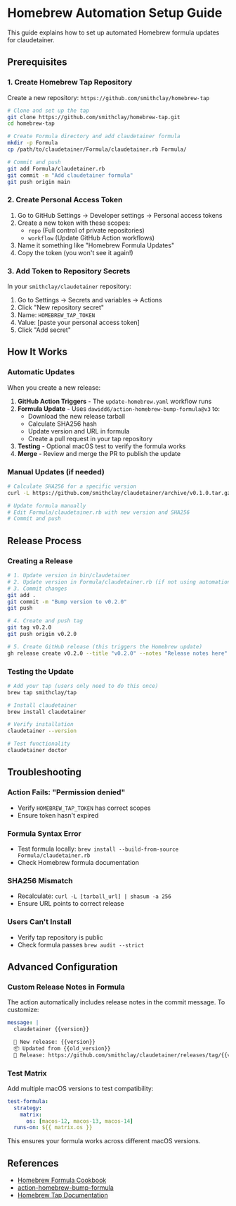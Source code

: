 # Homebrew Automation Setup Guide

This guide explains how to set up automated Homebrew formula updates for claudetainer.

## Prerequisites

### 1. Create Homebrew Tap Repository

Create a new repository: `https://github.com/smithclay/homebrew-tap`

```bash
# Clone and set up the tap
git clone https://github.com/smithclay/homebrew-tap.git
cd homebrew-tap

# Create Formula directory and add claudetainer formula
mkdir -p Formula
cp /path/to/claudetainer/Formula/claudetainer.rb Formula/

# Commit and push
git add Formula/claudetainer.rb
git commit -m "Add claudetainer formula"
git push origin main
```

### 2. Create Personal Access Token

1. Go to GitHub Settings → Developer settings → Personal access tokens
2. Create a new token with these scopes:
   - `repo` (Full control of private repositories)
   - `workflow` (Update GitHub Action workflows)
3. Name it something like "Homebrew Formula Updates"
4. Copy the token (you won't see it again!)

### 3. Add Token to Repository Secrets

In your `smithclay/claudetainer` repository:

1. Go to Settings → Secrets and variables → Actions
2. Click "New repository secret"
3. Name: `HOMEBREW_TAP_TOKEN`
4. Value: [paste your personal access token]
5. Click "Add secret"

## How It Works

### Automatic Updates

When you create a new release:

1. **GitHub Action Triggers** - The `update-homebrew.yaml` workflow runs
2. **Formula Update** - Uses `dawidd6/action-homebrew-bump-formula@v3` to:
   - Download the new release tarball
   - Calculate SHA256 hash
   - Update version and URL in formula
   - Create a pull request in your tap repository
3. **Testing** - Optional macOS test to verify the formula works
4. **Merge** - Review and merge the PR to publish the update

### Manual Updates (if needed)

```bash
# Calculate SHA256 for a specific version
curl -L https://github.com/smithclay/claudetainer/archive/v0.1.0.tar.gz | shasum -a 256

# Update formula manually
# Edit Formula/claudetainer.rb with new version and SHA256
# Commit and push
```

## Release Process

### Creating a Release

```bash
# 1. Update version in bin/claudetainer
# 2. Update version in Formula/claudetainer.rb (if not using automation)
# 3. Commit changes
git add .
git commit -m "Bump version to v0.2.0"
git push

# 4. Create and push tag
git tag v0.2.0
git push origin v0.2.0

# 5. Create GitHub release (this triggers the Homebrew update)
gh release create v0.2.0 --title "v0.2.0" --notes "Release notes here"
```

### Testing the Update

```bash
# Add your tap (users only need to do this once)
brew tap smithclay/tap

# Install claudetainer
brew install claudetainer

# Verify installation
claudetainer --version

# Test functionality
claudetainer doctor
```

## Troubleshooting

### Action Fails: "Permission denied"
- Verify `HOMEBREW_TAP_TOKEN` has correct scopes
- Ensure token hasn't expired

### Formula Syntax Error
- Test formula locally: `brew install --build-from-source Formula/claudetainer.rb`
- Check Homebrew formula documentation

### SHA256 Mismatch
- Recalculate: `curl -L [tarball_url] | shasum -a 256`
- Ensure URL points to correct release

### Users Can't Install
- Verify tap repository is public
- Check formula passes `brew audit --strict`

## Advanced Configuration

### Custom Release Notes in Formula

The action automatically includes release notes in the commit message. To customize:

```yaml
message: |
  claudetainer {{version}}

  🚀 New release: {{version}}
  📦 Updated from {{old_version}}
  🔗 Release: https://github.com/smithclay/claudetainer/releases/tag/{{version}}
```

### Test Matrix

Add multiple macOS versions to test compatibility:

```yaml
test-formula:
  strategy:
    matrix:
      os: [macos-12, macos-13, macos-14]
  runs-on: ${{ matrix.os }}
```

This ensures your formula works across different macOS versions.

## References

- [Homebrew Formula Cookbook](https://docs.brew.sh/Formula-Cookbook)
- [action-homebrew-bump-formula](https://github.com/dawidd6/action-homebrew-bump-formula)
- [Homebrew Tap Documentation](https://docs.brew.sh/How-to-Create-and-Maintain-a-Tap)
